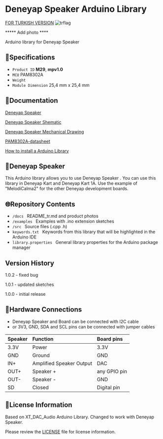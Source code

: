 # Deneyap Speaker Arduino Library
[FOR TURKISH VERSION](docs/README_tr.md) ![trflag](https://github.com/deneyapkart/deneyapkart-arduino-core/blob/master/docs/tr.png)

***** Add photo ****

Arduino library for Deneyap Speaker

## :mag_right:Specifications 
- `Product ID` **M29**, **mpv1.0**
- `MCU` PAM8302A
- `Weight` 
- `Module Dimension` 25,4 mm x 25,4 mm

## :closed_book:Documentation
[Deneyap Speaker](https://docs.deneyapkart.org/en/content/contentDetail/deneyap-module-deneyap-speaker-m29)

[Deneyap Speaker Shematic](https://cdn.deneyapkart.org/media/upload/userFormUpload/jK7N10tjlSvpvxTOBJTOzDI4mnhFc8Gt.pdf)

[Deneyap Speaker Mechanical Drawing](https://cdn.deneyapkart.org/media/upload/userFormUpload/oOS8e2k6AIGAZUH9mr5JS5CZf0Xf8JM1.pdf)

[PAM8302A-datasheet](https://www.diodes.com/assets/Datasheets/PAM8302A.pdf)

[How to install a Arduino Library](https://docs.arduino.cc/software/ide-v1/tutorials/installing-libraries)

## :pushpin:Deneyap Speaker
This Arduino library allows you to use Deneyap Speaker . You can use this library in Deneyap Kart and Deneyap Kart 1A.
Use the example of "MelodiCalma2" for the other Deneyap development boards. 

## :globe_with_meridians:Repository Contents
- `/docs ` README_tr.md and product photos
- `/examples ` Examples with .ino extension sketches
- `/src ` Source files (.cpp .h)
- `keywords.txt ` Keywords from this library that will be highlighted in the Arduino IDE
- `library.properties ` General library properties for the Arduino package manager

## Version History
1.0.2 - fixed bug

1.0.1 - updated sketches

1.0.0 - initial release

## :rocket:Hardware Connections
- Deneyap Speaker and Board can be connected with I2C cable
- or 3V3, GND, SDA and SCL pins can be connected with jumper cables

|Speaker| Function | Board pins | 
|:--- |   :---  | :---|
|3.3V | Power   |3.3V |      
|GND  | Ground  | GND | 
|IN+  |Amplified Speaker Output| DAC |
|OUT+ |Speaker +| any GPIO pin |
|OUT- |Speaker -| GND |
|SD   |Closed|Digital pin|

## :bookmark_tabs:License Information
Based on XT_DAC_Audio Arduino Library. Changed to work with Deneyap Speaker.

Please review the [LICENSE](https://github.com/deneyapkart/deneyap-hoparlor-arduino-library/blob/master/LICENSE) file for license information.
